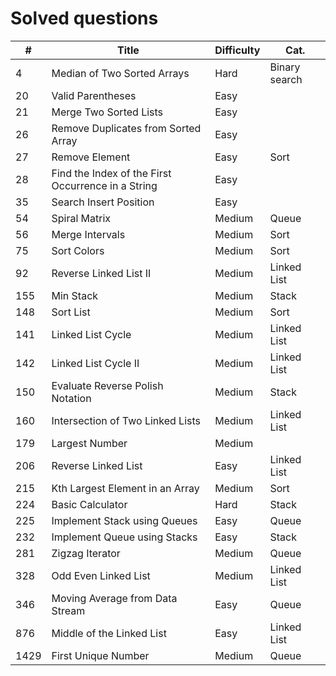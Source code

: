 # Solved questions

| #    | Title                                              | Difficulty | Cat.          |
|------|----------------------------------------------------|------------|---------------|
| 4    | Median of Two Sorted Arrays                        | Hard       | Binary search |
| 20   | Valid Parentheses                                  | Easy       |               |
| 21   | Merge Two Sorted Lists                             | Easy       |               |
| 26   | Remove Duplicates from Sorted Array                | Easy       |               |
| 27   | Remove Element                                     | Easy       | Sort          |
| 28   | Find the Index of the First Occurrence in a String | Easy       |               |
| 35   | Search Insert Position                             | Easy       |               |
| 54   | Spiral Matrix                                      | Medium     | Queue         |
| 56   | Merge Intervals                                    | Medium     | Sort          |
| 75   | Sort Colors                                        | Medium     | Sort          |
| 92   | Reverse Linked List II                             | Medium     | Linked List   |
| 155  | Min Stack                                          | Medium     | Stack         |
| 148  | Sort List                                          | Medium     | Sort          |
| 141  | Linked List Cycle                                  | Medium     | Linked List   |
| 142  | Linked List Cycle II                               | Medium     | Linked List   |
| 150  | Evaluate Reverse Polish Notation                   | Medium     | Stack         |
| 160  | Intersection of Two Linked Lists                   | Medium     | Linked List   |
| 179  | Largest Number                                     | Medium     |               |
| 206  | Reverse Linked List                                | Easy       | Linked List   |
| 215  | Kth Largest Element in an Array                    | Medium     | Sort          |
| 224  | Basic Calculator                                   | Hard       | Stack         |
| 225  | Implement Stack using Queues                       | Easy       | Queue         |
| 232  | Implement Queue using Stacks                       | Easy       | Stack         |
| 281  | Zigzag Iterator                                    | Medium     | Queue         |
| 328  | Odd Even Linked List                               | Medium     | Linked List   |
| 346  | Moving Average from Data Stream                    | Easy       | Queue         |
| 876  | Middle of the Linked List                          | Easy       | Linked List   |
| 1429 | First Unique Number                                | Medium     | Queue         |